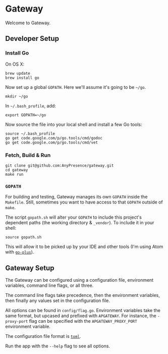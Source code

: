 # Gateway

Welcome to Gateway.

## Developer Setup

### Install Go

On OS X:

    brew update
    brew install go
    
Now set up a global `GOPATH`. Here we'll assume it's going to be `~/go`.

    mkdir ~/go
    
In `~/.bash_profile`, add:

    export GOPATH=~/go
    
Now source the file into your local shell and install a few Go tools:

    source ~/.bash_profile
    go get code.google.com/p/go.tools/cmd/godoc
    go get code.google.com/p/go.tools/cmd/vet

### Fetch, Build & Run

    git clone git@github.com:AnyPresence/gateway.git
    cd gateway
    make run

### `GOPATH`

For building and testing, Gateway manages its own `GOPATH` inside the `Makefile`.
Still, sometimes you want to have access to that `GOPATH` outside of `make`.

The script `gopath.sh` will alter your `GOPATH` to include this project's dependent
paths (the working directory & `_vendor`). To include it in your shell:
    
	source gopath.sh
	
This will allow it to be picked up by your IDE and other tools (I'm using Atom with 
[`go-plus`](https://atom.io/packages/go-plus)).

## Gateway Setup

The Gateway can be configured using a configuration file, environment variables,
command line flags, or all three.

The command line flags take precedence, then the environment variables, then
finally any values set in the configuration file.

All options can be found in `config/flag.go`. Environment variables take the
same format, but upcased and prefixed with `APGATEWAY`. For instance, the
`-proxy-port` flag can be specified with the `APGATEWAY_PROXY_PORT` environment
variable.

The configuration file format is [`toml`](https://github.com/toml-lang/toml).

Run the app with the `--help` flag to see all options.

